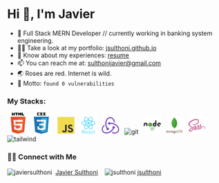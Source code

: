 <h1 align="left">Hi 👋, I'm Javier</h1>


- 🌱 Full Stack MERN Developer // currently working in banking system engineering.
- 👨‍💻 Take a look at my portfolio: [jsulthoni.github.io](https://jsulthoni.github.io)
- 📄 Know about my experiences: [resume](https://github.com/JSulthoni/jsulthoni.github.io/blob/main/src/assets/Resume_Javier-Nauvel-Sulthoni.pdf)
- 📫 You can reach me at: [sulthonijavier@gmail.com](mailto:sulthonijavier@gmail.com)
- 🌏 Roses are red. Internet is wild.
- 🚀 Motto: `found 0 vulnerabilities`


<h3 align="left">My Stacks:</h3>
<p align="left">
<img src="https://raw.githubusercontent.com/devicons/devicon/master/icons/html5/html5-original-wordmark.svg" alt="html5" width="50" height="50"/>
<img src="https://raw.githubusercontent.com/devicons/devicon/master/icons/css3/css3-original-wordmark.svg" alt="css3" width="50" height="50"/>&nbsp;&nbsp;
<img src="https://raw.githubusercontent.com/devicons/devicon/master/icons/javascript/javascript-original.svg" alt="javascript" width="40" height="40"/>&nbsp;&nbsp;
<img src="https://raw.githubusercontent.com/devicons/devicon/master/icons/react/react-original-wordmark.svg" alt="react" width="40" height="40"/>&nbsp;&nbsp;
<img src="https://raw.githubusercontent.com/devicons/devicon/master/icons/redux/redux-original.svg" alt="redux" width="40" height="40"/>&nbsp;&nbsp;
<img src="https://www.vectorlogo.zone/logos/git-scm/git-scm-icon.svg" alt="git" width="40" height="40" margin-inline="10px"/>&nbsp;&nbsp;
<img src="https://raw.githubusercontent.com/devicons/devicon/master/icons/nodejs/nodejs-original-wordmark.svg" alt="nodejs" width="40" height="40"/>&nbsp;&nbsp;
<img src="https://raw.githubusercontent.com/devicons/devicon/master/icons/mongodb/mongodb-original-wordmark.svg" alt="mongodb" width="40" height="40"/>&nbsp;&nbsp;
<img src="https://raw.githubusercontent.com/devicons/devicon/master/icons/sass/sass-original.svg" alt="sass" width="40" height="40"/>&nbsp;&nbsp;
<img src="https://www.vectorlogo.zone/logos/tailwindcss/tailwindcss-icon.svg" alt="tailwind" width="40" height="40"/>
</p>


<h3 align="left"> 🤝🏻 Connect with Me </h3>

<p align="left">
<img src="https://raw.githubusercontent.com/rahuldkjain/github-profile-readme-generator/master/src/images/icons/Social/linked-in-alt.svg" alt="javiersulthoni" height="20" width="20" /><span>&nbsp;&nbsp;<a href="https://www.linkedin.com/in/jsulthoni/" target="_blank">Javier Sulthoni</a>&nbsp;&nbsp;&nbsp;</span>
<img src="https://raw.githubusercontent.com/rahuldkjain/github-profile-readme-generator/master/src/images/icons/Social/instagram.svg" alt="jsulthoni" height="20" width="30" /><span>&nbsp;<a href="https://www.instagram.com/jsulthoni/" target="_blank">jsulthoni</a></span>
</p>
